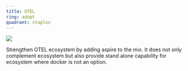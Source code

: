 ```yaml
---
title: OTEL
ring: adopt
quadrant: staples
---
```


[![](https://img.shields.io/badge/aspire-ef8d22?logo=hackthebox&logoColor=000&style=flat)](https://aspiredashboard.com/)

Strengthen OTEL ecosystem by adding aspire to the mix. It does not only complement ecosystem but also provide stand alone capability for ecosystem where docker is not an option. 
